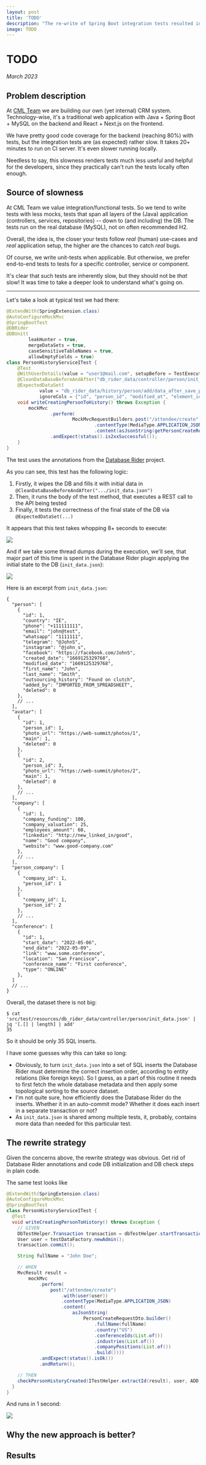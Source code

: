 ```yaml
---
layout: post
title: 'TODO'
description: "The re-write of Spring Boot integration tests resulted in 10x execution speedup"
image: TODO
---
```


# TODO

_March 2023_

## Problem description

At [CML Team](https://www.cmlteam.com) we are building our own (yet internal) CRM system.
Technology-wise, it's a traditional web application with Java + Spring Boot + MySQL on the backend and React + Next.js on the frontend.

We have pretty good code coverage for the backend (reaching 80%) with tests, but the integration tests are (as expected) rather slow. It takes 20+ minutes to run on CI server. It's even slower running locally.

Needless to say, this slowness renders tests much less useful and helpful for the developers, since they practically can't run the tests locally often enough.

## Source of slowness

At CML Team we value integration/functional tests. So we tend to write tests with less mocks, tests that span all layers of the (Java) application (controllers, services, repositories) -- down to (and including) the DB. The tests run on the real database (MySQL), not on often recommended H2. 

Overall, the idea is, the closer your tests follow _real_ (human) use-cases and _real_ application setup, the higher are the chances to catch _real_ bugs.

Of course, we write unit-tests when applicable. But otherwise, we prefer end-to-end tests to tests for a specific controller, service or component.

It's clear that such tests are inherently slow, but they should not be _that_ slow! It was time to take a deeper look to understand what's going on.

***

Let's take a look at typical test we had there:

```java
@ExtendWith(SpringExtension.class)
@AutoConfigureMockMvc
@SpringBootTest
@DBRider
@DBUnit(
        leakHunter = true,
        mergeDataSets = true,
        caseSensitiveTableNames = true,
        allowEmptyFields = true)
class PersonHistoryServiceITest {
    @Test
    @WithUserDetails(value = "user1@mail.com", setupBefore = TestExecutionEvent.TEST_EXECUTION)
    @CleanDataBaseBeforeAndAfter("db_rider_data/controller/person/init_data.json")
    @ExpectedDataSet(
            value = "db_rider_data/history/person/add/data_after_save_person.json",
            ignoreCols = {"id", "person_id", "modified_at", "element_id"})
    void writeCreatingPersonToHistory() throws Exception {
        mockMvc
                .perform(
                        MockMvcRequestBuilders.post("/attendee/create")
                                .contentType(MediaType.APPLICATION_JSON)
                                .content(asJsonString(getPersonCreateRequestDtoNewPersonNewCompany())))
                .andExpect(status().is2xxSuccessful());
    }
}
```

The test uses the annotations from the [Database Rider](https://database-rider.github.io/database-rider/) project.

As you can see, this test has the following logic:
1. Firstly, it wipes the DB and fills it with initial data in `@CleanDataBaseBeforeAndAfter(".../init_data.json")`
2. Then, it runs the body of the test method, that executes a REST call to the API being tested
3. Finally, it tests the correctness of the final state of the DB via `@ExpectedDataSet(...)`

It appears that this test takes whopping 8+ seconds to execute:

![](optimize_tests1.png)

And if we take some thread dumps during the execution, we'll see, that major part of this time is spent in the Database Rider plugin applying the initial state to the DB (`init_data.json`):

![](optimize_tests2.png)

Here is an excerpt from `init_data.json`:

```json5
{
  "person": [
    {
      "id": 1,
      "country": "IE",
      "phone": "+111111111",
      "email": "john@test",
      "whatsapp": "1111111",
      "telegram": "@JohnS",
      "instagram": "@john_s",
      "facebook": "https://facebook.com/JohnS",
      "created_date": "1669125329768",
      "modified_date": "1669125329768",
      "first_name": "John",
      "last_name": "Smith",
      "outsourcing_history": "Found on clutch",
      "added_by": "IMPORTED_FROM_SPREADSHEET",
      "deleted": 0
    },
    // ... 
  ],
  "avatar": [
    {
      "id": 1,
      "person_id": 1,
      "photo_url": "https://web-summit/photos/1",
      "main": 1,
      "deleted": 0
    },
    {
      "id": 2,
      "person_id": 3,
      "photo_url": "https://web-summit/photos/2",
      "main": 1,
      "deleted": 0
    },
    // ...
  ],
  "company": [
    {
      "id": 1,
      "company_funding": 100,
      "company_valuation": 25,
      "employees_amount": 60,
      "linkedin": "http://new_linked_in/good",
      "name": "Good company",
      "website": "www.good-company.com"
    },
    // ...
  ],
  "person_company": [
    {
      "company_id": 1,
      "person_id": 1
    },
    {
      "company_id": 1,
      "person_id": 2
    },
    // ...
  ],
  "conference": [
    {
      "id": 1,
      "start_date": "2022-05-06",
      "end_date": "2022-05-09",
      "link": "www.some.conference",
      "location": "San Francisco",
      "conference_name": "First conference",
      "type": "ONLINE"
    },
  ]
  // ...
}
```

Overall, the dataset there is not big:

```
$ cat 'src/test/resources/db_rider_data/controller/person/init_data.json' | jq '[.[] | length] | add'
35
```

So it should be only 35 SQL inserts.

I have some guesses why this can take so long:

- Obviously, to turn `init_data.json` into a set of SQL inserts the Database Rider must determine the correct insertion order, according to entity relations (like foreign keys). So I guess, as a part of this routine it needs to first fetch the whole database metadata and then apply some topological sorting to the source dataset. 
- I'm not quite sure, how efficiently does the Database Rider do the inserts. Whether it in an auto-commit mode? Whether it does each insert in a separate transaction or not? 
- As `init_data.json` is shared among multiple tests, it, probably,  contains more data than needed for this particular test.


## The rewrite strategy

Given the concerns above, the rewrite strategy was obvious. Get rid of Database Rider annotations and code DB initialization and DB check steps in plain code.

The same test looks like

```java
@ExtendWith(SpringExtension.class)
@AutoConfigureMockMvc
@SpringBootTest
class PersonHistoryServiceITest {
  @Test
  void writeCreatingPersonToHistory() throws Exception {
    // GIVEN
    DbTestHelper.Transaction transaction = dbTestHelper.startTransactionOnCleanDb();
    User user = testDataFactory.newAdmin();
    transaction.commit();

    String fullName = "John Doe";

    // WHEN
    MvcResult result =
        mockMvc
            .perform(
                post("/attendee/create")
                    .with(user(user))
                    .contentType(MediaType.APPLICATION_JSON)
                    .content(
                        asJsonString(
                            PersonCreateRequestDto.builder()
                                .fullName(fullName)
                                .country("US")
                                .conferenceIds(List.of())
                                .industries(List.of())
                                .companyPositions(List.of())
                                .build())))
            .andExpect(status().isOk())
            .andReturn();

    // THEN
    checkPersonHistoryCreated(ITestHelper.extractId(result), user, ADD, "Person", null, fullName);
  }
}
```

And runs in 1 second:

![](optimize_tests3.png)


## Why the new approach is better?

## Results